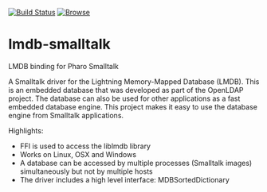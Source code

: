 [![Build Status](https://travis-ci.org/jvdsandt/lmdb-smalltalk.svg?branch=master)](https://travis-ci.org/jvdsandt/lmdb-smalltalk)
[![Browse](https://www.cloudctrl.com/spider/button.svg)](https://www.cloudctrl.com/spider/browse/GitHub/jvdsandt/lmdb-smalltalk/commit/253ec71a9b56187e50f247d15d6032c9dd38c0c2)

# lmdb-smalltalk
LMDB binding for Pharo Smalltalk

A Smalltalk driver for the Lightning Memory-Mapped Database (LMDB). This is an embedded database that was developed as part 
of the OpenLDAP project. The database can also be used for other applications as a fast embedded database engine. 
This project makes it easy to use the database engine from Smalltalk applications.

Highlights:
* FFI is used to access the liblmdb library
* Works on Linux, OSX and Windows
* A database can be accessed by multiple processes (Smalltalk images) simultaneously but not by multiple hosts
* The driver includes a high level interface: MDBSortedDictionary
